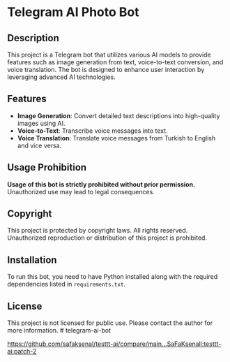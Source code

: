 # Telegram AI Photo Bot

## Description
This project is a Telegram bot that utilizes various AI models to provide features such as image generation from text, voice-to-text conversion, and voice translation. The bot is designed to enhance user interaction by leveraging advanced AI technologies.

## Features
- **Image Generation**: Convert detailed text descriptions into high-quality images using AI.
- **Voice-to-Text**: Transcribe voice messages into text.
- **Voice Translation**: Translate voice messages from Turkish to English and vice versa.

## Usage Prohibition
**Usage of this bot is strictly prohibited without prior permission.** Unauthorized use may lead to legal consequences.

## Copyright
This project is protected by copyright laws. All rights reserved. Unauthorized reproduction or distribution of this project is prohibited.

## Installation
To run this bot, you need to have Python installed along with the required dependencies listed in `requirements.txt`.

## License
This project is not licensed for public use. Please contact the author for more information. # telegram-ai-bot






https://github.com/safaksenal/testtt-ai/compare/main...SaFaKsenall:testtt-ai:patch-2
